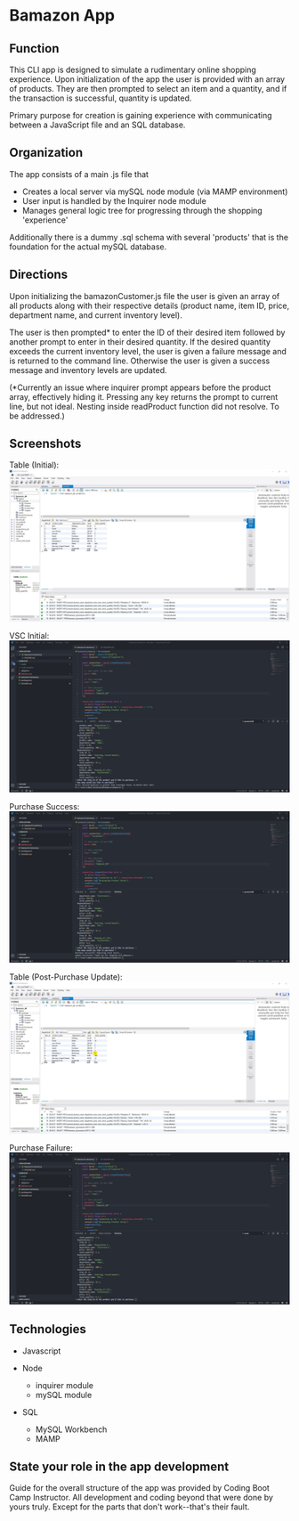 # Bamazon App

## Function

This CLI app is designed to simulate a rudimentary online shopping experience. Upon initialization of the app the user is provided with an array of products. They are then prompted to select an item and a quantity, and if the transaction is successful, quantity is updated.

Primary purpose for creation is gaining experience with communicating between a JavaScript file and an SQL database.

## Organization

The app consists of a main .js file that

* Creates a local server via mySQL node module (via MAMP environment)
* User input is handled by the Inquirer node module
* Manages general logic tree for progressing through the shopping 'experience'

Additionally there is a dummy .sql schema with several 'products' that is the foundation for the actual mySQL database.

## Directions

Upon initializing the bamazonCustomer.js file the user is given an array of all products along with their respective details (product name, item ID, price, department name, and current inventory level).

The user is then prompted* to enter the ID of their desired item followed by another prompt to enter in their desired quantity. If the desired quantity exceeds the current inventory level, the user is given a failure message and is returned to the command line. Otherwise the user is given a success message and inventory levels are updated.

(*Currently an issue where inquirer prompt appears before the product array, effectively hiding it. Pressing any key returns the prompt to current line, but not ideal. Nesting inside readProduct function did not resolve. To be addressed.)

## Screenshots

Table (Initial):
![Table (Initial)](https://github.com/damicose/Bamazon/blob/master/assets/initialTable.jpg?raw=true)

VSC Initial:
![VSC Initial](https://github.com/damicose/Bamazon/blob/master/assets/purchaseFailure.jpg?raw=true)

Purchase Success:
![Purchase Success](https://github.com/damicose/Bamazon/blob/master/assets/purchaseSuccess.jpg?raw=true)

Table (Post-Purchase Update):
![Table (Post-Purchase Update)](https://github.com/damicose/Bamazon/blob/master/assets/updatedTable.jpg?raw=true)

Purchase Failure:
![Purchase Failure](https://github.com/damicose/Bamazon/blob/master/assets/vscInitial.jpg?raw=true)

## Technologies

* Javascript
* Node
    * inquirer module
    * mySQL module

* SQL
    * MySQL Workbench
    * MAMP

## State your role in the app development

Guide for the overall structure of the app was provided by Coding Boot Camp Instructor. All development and coding beyond that were done by yours truly. Except for the parts that don't work--that's their fault.